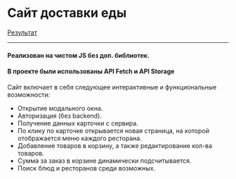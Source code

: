 # Сайт доставки еды 
[Результат](https://maksgd.github.io/Site_delivery/)
***
#### Реализован на чистом JS без доп. библиотек.

#### В проекте были использованы API Fetch и API Storage

Сайт включает в себя следующее интерактивные и функциональные возможности: 
* Открытие модального окна.
* Авторизация (без backend).
* Получение данных карточки с сервира.  
* По клику по карточке открывается новая страница, на которой отображается меню каждого ресторана.
* Добавление товаров в корзину, а также редактирование кол-ва товаров.
* Сумма за заказ в корзине динамически подсчитывается.  
* Поиск блюд и ресторанов среди возможных.

